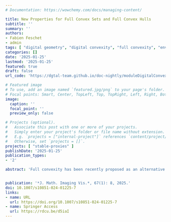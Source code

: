 ```yaml
---
# Documentation: https://wowchemy.com/docs/managing-content/

title: New Properties for Full Convex Sets and Full Convex Hulls
subtitle: ''
summary: ''
authors:
- Fabien Feschet
- admin
tags: [ "digital geometry", "digital convexity", "full convexity", "envelope operator", "nD", "convexity measure" ]
categories: []
date: '2025-01-25'
lastmod: '2025-01-25'
featured: true
draft: false
url_code: 'https://dgtal-team.github.io/doc-nightly/moduleDigitalConvexity.html'

# Featured image
# To use, add an image named `featured.jpg/png` to your page's folder.
# Focal points: Smart, Center, TopLeft, Top, TopRight, Left, Right, BottomLeft, Bottom, BottomRight.
image:
  caption: ''
  focal_point: ''
  preview_only: false

# Projects (optional).
#   Associate this post with one or more of your projects.
#   Simply enter your project's folder or file name without extension.
#   E.g. `projects = ["internal-project"]` references `content/project/deep-learning/index.md`.
#   Otherwise, set `projects = []`.
projects: [ "stable-proxies" ]
publishDate: '2025-01-25'
publication_types:
- '2'

abstract: 'Full convexity has been recently proposed as an alternative definition of digital convexity in $Z^n$. In contrast to classical definitions, fully convex sets are always connected and even simply connected whatever the dimension, while remaining digitally convex in the usual sense. In order to better understand the properties of full convexity, we present here two new and radically different characterizations of full convexity. The first one mimicks the usual continuous convexity via segments inclusion. We show an equivalence of full convexity with this segment convexity in dimensions 1 and 2, and counterexamples starting from dimension 3. If we now ask that the cells touched by all d-simplices (instead of just 2-simplices aka segments) are within the cells touched by the digital set, we achieve an equivalence in arbitrary dimension d. The second characterization is recursive with respect to the dimension, and relies on convexity of its axis-aligned projections. We provide several applications of these characterizations: the full convexity of balls and subsets of the hypercube, a natural measure of full convexity for digital sets, a new and faster algorithm to check the full convexity of digital sets. Finally, we study the main drawback of full convexity: its envelope operator may not be an increasing operator. We characterize fully convex sets that have anti-monotonous subsets, and we show that they must be thin in a precised sense..'


publication: '*J. Math. Imaging Vis.*, 67(1): 8, 2025.'
doi: 10.1007/s10851-024-01225-7
links:
- name: URL
  url: https://doi.org/10.1007/s10851-024-01225-7
- name: Springer Access
  url: https://rdcu.be/d5iaI
---
```

